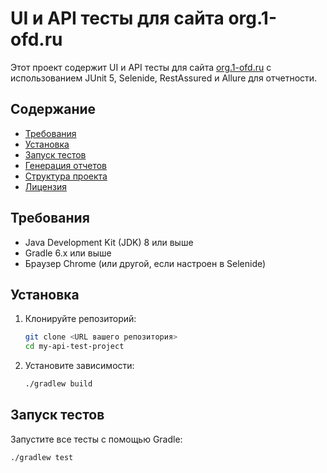 # UI и API тесты для сайта org.1-ofd.ru

Этот проект содержит UI и API тесты для сайта [org.1-ofd.ru](https://org.1-ofd.ru) с использованием JUnit 5, Selenide, RestAssured и Allure для отчетности.

## Содержание

- [Требования](#требования)
- [Установка](#установка)
- [Запуск тестов](#запуск-тестов)
- [Генерация отчетов](#генерация-отчетов)
- [Структура проекта](#структура-проекта)
- [Лицензия](#лицензия)

## Требования

- Java Development Kit (JDK) 8 или выше
- Gradle 6.x или выше
- Браузер Chrome (или другой, если настроен в Selenide)

## Установка

1. Клонируйте репозиторий:

    ```bash
    git clone <URL вашего репозитория>
    cd my-api-test-project
    ```

2. Установите зависимости:

    ```bash
    ./gradlew build
    ```

## Запуск тестов

Запустите все тесты с помощью Gradle:

```bash
./gradlew test